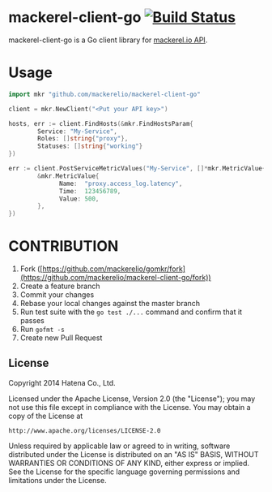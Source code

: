mackerel-client-go [![Build Status](https://travis-ci.org/mackerelio/mackerel-client-go.svg?branch=master)](https://travis-ci.org/mackerelio/mackerel-client-go)
==================

mackerel-client-go is a Go client library for [mackerel.io API](http://help-ja.mackerel.io/entry/spec/api/v0).

# Usage

```go
import mkr "github.com/mackerelio/mackerel-client-go"
```

```go
client = mkr.NewClient("<Put your API key>")

hosts, err := client.FindHosts(&mkr.FindHostsParam{
        Service: "My-Service",
        Roles: []string{"proxy"},
        Statuses: []string{"working"}
})

err := client.PostServiceMetricValues("My-Service", []*mkr.MetricValue{
        &mkr.MetricValue{
              Name:  "proxy.access_log.latency",
              Time:  123456789,
              Value: 500,
        },
})
```

# CONTRIBUTION

1. Fork ([https://github.com/mackerelio/gomkr/fork](https://github.com/mackerelio/mackerel-client-go/fork))
1. Create a feature branch
1. Commit your changes
1. Rebase your local changes against the master branch
1. Run test suite with the `go test ./...` command and confirm that it passes
1. Run `gofmt -s`
1. Create new Pull Request

License
----------

Copyright 2014 Hatena Co., Ltd.

Licensed under the Apache License, Version 2.0 (the "License"); you may not use this file except in compliance with the License. You may obtain a copy of the License at

    http://www.apache.org/licenses/LICENSE-2.0

Unless required by applicable law or agreed to in writing, software distributed under the License is distributed on an "AS IS" BASIS, WITHOUT WARRANTIES OR CONDITIONS OF ANY KIND, either express or implied. See the License for the specific language governing permissions and limitations under the License.
